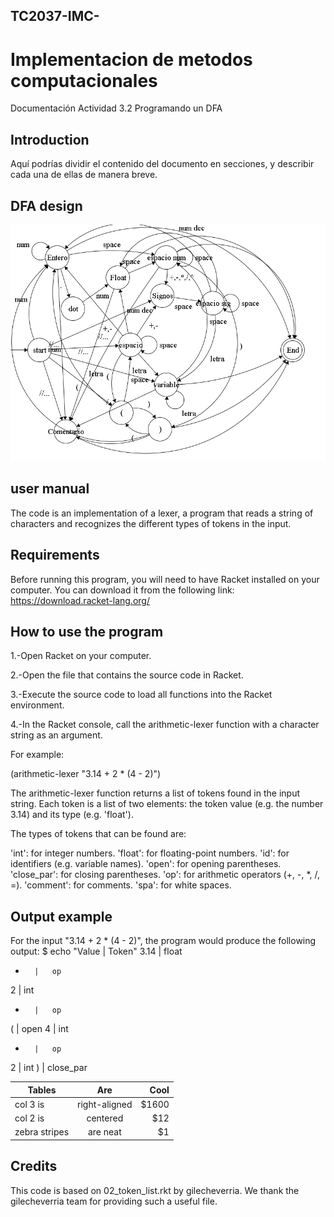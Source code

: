 ## TC2037-IMC-
# Implementacion de metodos computacionales
Documentación Actividad 3.2 Programando un DFA

## Introduction
Aquí podrías dividir el contenido del documento en secciones, y describir cada una de ellas de manera breve.

## DFA design
![diagrama automata](./diseño_act.png)  

## user manual
The code is an implementation of a lexer, a program that reads a string of characters and recognizes the different types of tokens in the input.

## Requirements
Before running this program, you will need to have Racket installed on your computer. You can download it from the following link: https://download.racket-lang.org/

## How to use the program
1.-Open Racket on your computer.

2.-Open the file that contains the source code in Racket.

3.-Execute the source code to load all functions into the Racket environment.

4.-In the Racket console, call the arithmetic-lexer function with a character string as an argument.

For example:

(arithmetic-lexer "3.14 + 2 * (4 - 2)")

The arithmetic-lexer function returns a list of tokens found in the input string.
Each token is a list of two elements: the token value (e.g. the number 3.14) and its type (e.g. 'float').

The types of tokens that can be found are:

'int': for integer numbers.
'float': for floating-point numbers.
'id': for identifiers (e.g. variable names).
'open': for opening parentheses.
'close_par': for closing parentheses.
'op': for arithmetic operators (+, -, *, /, =).
'comment': for comments.
'spa': for white spaces.

## Output example
For the input "3.14 + 2 * (4 - 2)", the program would produce the following output:
$ echo "Value   |   Token"
3.14    |   float
+       |   op
2       |   int
*       |   op
(       |   open
4       |   int
-       |   op
2       |   int
)       |   close_par

| Tables        | Are           | Cool  |
| ------------- |:-------------:| -----:|
| col 3 is      | right-aligned | $1600 |
| col 2 is      | centered      |   $12 |
| zebra stripes | are neat      |    $1 |

## Credits
This code is based on 02_token_list.rkt by gilecheverria. We thank the gilecheverria team for providing such a useful file.
